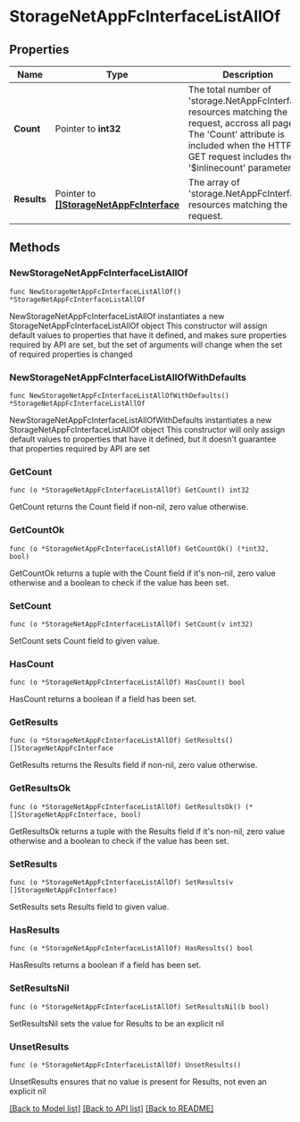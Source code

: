 # StorageNetAppFcInterfaceListAllOf

## Properties

Name | Type | Description | Notes
------------ | ------------- | ------------- | -------------
**Count** | Pointer to **int32** | The total number of &#39;storage.NetAppFcInterface&#39; resources matching the request, accross all pages. The &#39;Count&#39; attribute is included when the HTTP GET request includes the &#39;$inlinecount&#39; parameter. | [optional] 
**Results** | Pointer to [**[]StorageNetAppFcInterface**](storage.NetAppFcInterface.md) | The array of &#39;storage.NetAppFcInterface&#39; resources matching the request. | [optional] 

## Methods

### NewStorageNetAppFcInterfaceListAllOf

`func NewStorageNetAppFcInterfaceListAllOf() *StorageNetAppFcInterfaceListAllOf`

NewStorageNetAppFcInterfaceListAllOf instantiates a new StorageNetAppFcInterfaceListAllOf object
This constructor will assign default values to properties that have it defined,
and makes sure properties required by API are set, but the set of arguments
will change when the set of required properties is changed

### NewStorageNetAppFcInterfaceListAllOfWithDefaults

`func NewStorageNetAppFcInterfaceListAllOfWithDefaults() *StorageNetAppFcInterfaceListAllOf`

NewStorageNetAppFcInterfaceListAllOfWithDefaults instantiates a new StorageNetAppFcInterfaceListAllOf object
This constructor will only assign default values to properties that have it defined,
but it doesn't guarantee that properties required by API are set

### GetCount

`func (o *StorageNetAppFcInterfaceListAllOf) GetCount() int32`

GetCount returns the Count field if non-nil, zero value otherwise.

### GetCountOk

`func (o *StorageNetAppFcInterfaceListAllOf) GetCountOk() (*int32, bool)`

GetCountOk returns a tuple with the Count field if it's non-nil, zero value otherwise
and a boolean to check if the value has been set.

### SetCount

`func (o *StorageNetAppFcInterfaceListAllOf) SetCount(v int32)`

SetCount sets Count field to given value.

### HasCount

`func (o *StorageNetAppFcInterfaceListAllOf) HasCount() bool`

HasCount returns a boolean if a field has been set.

### GetResults

`func (o *StorageNetAppFcInterfaceListAllOf) GetResults() []StorageNetAppFcInterface`

GetResults returns the Results field if non-nil, zero value otherwise.

### GetResultsOk

`func (o *StorageNetAppFcInterfaceListAllOf) GetResultsOk() (*[]StorageNetAppFcInterface, bool)`

GetResultsOk returns a tuple with the Results field if it's non-nil, zero value otherwise
and a boolean to check if the value has been set.

### SetResults

`func (o *StorageNetAppFcInterfaceListAllOf) SetResults(v []StorageNetAppFcInterface)`

SetResults sets Results field to given value.

### HasResults

`func (o *StorageNetAppFcInterfaceListAllOf) HasResults() bool`

HasResults returns a boolean if a field has been set.

### SetResultsNil

`func (o *StorageNetAppFcInterfaceListAllOf) SetResultsNil(b bool)`

 SetResultsNil sets the value for Results to be an explicit nil

### UnsetResults
`func (o *StorageNetAppFcInterfaceListAllOf) UnsetResults()`

UnsetResults ensures that no value is present for Results, not even an explicit nil

[[Back to Model list]](../README.md#documentation-for-models) [[Back to API list]](../README.md#documentation-for-api-endpoints) [[Back to README]](../README.md)


